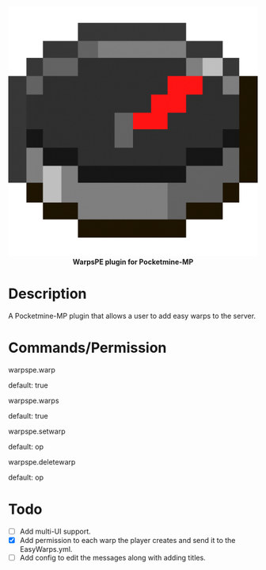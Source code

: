 <p align="center">
    <a href="https://github.com/Terpz710/WarpsPE"><img src="https://github.com/Terpz710/WarpsPE/blob/main/icon.png"></img></a><br>
    <b>WarpsPE plugin for Pocketmine-MP</b>

# Description

A Pocketmine-MP plugin that allows a user to add easy warps to the server.

# Commands/Permission

warpspe.warp

default: true

warpspe.warps

default: true

warpspe.setwarp

default: op

warpspe.deletewarp

default: op

# Todo

- [ ] Add multi-UI support.
- [x] Add permission to each warp the player creates and send it to the EasyWarps.yml.
- [ ] Add config to edit the messages along with adding titles.